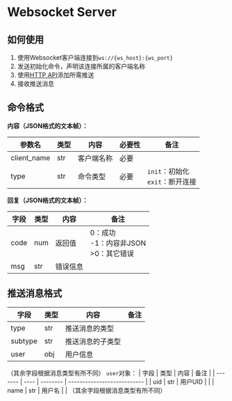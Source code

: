 # Websocket Server
## 如何使用
1. 使用Websocket客户端连接到`ws://{ws_host}:{ws_port}`
2. 发送初始化命令，声明该连接所属的客户端名称
3. 使用[HTTP API](https://github.com/Cloud-wish/Dynamic-Crawler/blob/main/docs/HTTP_API.md)添加所需推送
4. 接收推送消息
## 命令格式

**内容（JSON格式的文本帧）：**

| 参数名 | 类型 | 内容        | 必要性 | 备注 |
| ------ | ---- | ----------- | ------ | ---- |
| client_name | str | 客户端名称 | 必要 |      |
| type | str | 命令类型 | 必要 | `init`：初始化<br/>`exit`：断开连接 |

**回复（JSON格式的文本帧）：**

| 字段    | 类型 | 内容     | 备注                        |
| ------- | ---- | -------- | --------------------------- |
| code    | num  | 返回值   | 0：成功<br/>-1：内容非JSON<br/>>0：其它错误 |
| msg | str  | 错误信息 |                        |

## 推送消息格式

| 字段    | 类型 | 内容     | 备注                        |
| ------- | ---- | -------- | --------------------------- |
| type | str  | 推送消息的类型 |  |
| subtype | str  | 推送消息的子类型 |   |
| user | obj  | 用户信息 |   |
（其余字段根据消息类型有所不同）
`user`对象：
| 字段    | 类型 | 内容     | 备注                        |
| ------- | ---- | -------- | --------------------------- |
| uid | str  | 用户UID |  |
| name | str  | 用户名 |   |
（其余字段根据消息类型有所不同）